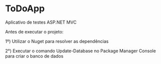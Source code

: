 # ToDoApp
Aplicativo de testes ASP.NET MVC

Antes de executar o projeto:

1º) Utilizar o Nuget para resolver as dependências

2°) Executar o comando Update-Database no Package Manager Console para criar o banco de dados
